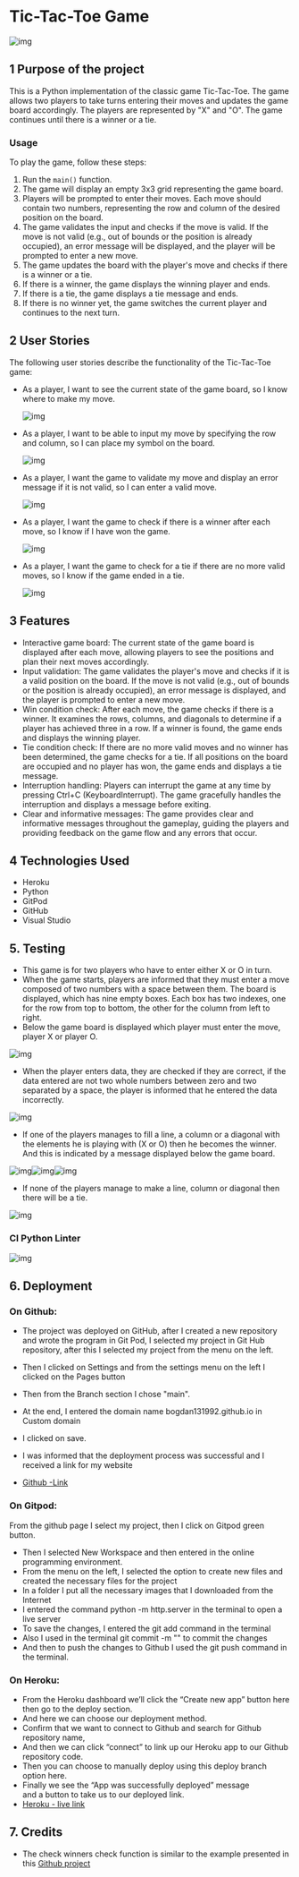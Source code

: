# Tic-Tac-Toe Game

![img](readmeimg/responsive.png)

## 1 Purpose of the project

This is a Python implementation of the classic game Tic-Tac-Toe. The game allows two players to take turns entering their moves and updates the game board accordingly. The players are represented by "X" and "O". The game continues until there is a winner or a tie.

### Usage

To play the game, follow these steps:

1. Run the `main()` function.
2. The game will display an empty 3x3 grid representing the game board.
3. Players will be prompted to enter their moves. Each move should contain two numbers, representing the row and column of the desired position on the board.
4. The game validates the input and checks if the move is valid. If the move is not valid (e.g., out of bounds or the position is already occupied), an error message will be displayed, and the player will be prompted to enter a new move.
5. The game updates the board with the player's move and checks if there is a winner or a tie.
6. If there is a winner, the game displays the winning player and ends.
7. If there is a tie, the game displays a tie message and ends.
8. If there is no winner yet, the game switches the current player and continues to the next turn.

## 2 User Stories

The following user stories describe the functionality of the Tic-Tac-Toe game:

- As a player, I want to see the current state of the game board, so I know where to make my move.

  ![img](readmeimg/userwelcome.png)

- As a player, I want to be able to input my move by specifying the row and column, so I can place my symbol on the board.

  ![img](readmeimg/user1.png)

- As a player, I want the game to validate my move and display an error message if it is not valid, so I can enter a valid move.

  ![img](readmeimg/uservalid.png)

- As a player, I want the game to check if there is a winner after each move, so I know if I have won the game.

  ![img](readmeimg/userwin.png)

- As a player, I want the game to check for a tie if there are no more valid moves, so I know if the game ended in a tie.

  ![img](readmeimg/usertie.png)

## 3 Features

- Interactive game board: The current state of the game board is displayed after each move, allowing players to see the positions and plan their next moves accordingly.
- Input validation: The game validates the player's move and checks if it is a valid position on the board. If the move is not valid (e.g., out of bounds or the position is already occupied), an error message is displayed, and the player is prompted to enter a new move.
- Win condition check: After each move, the game checks if there is a winner. It examines the rows, columns, and diagonals to determine if a player has achieved three in a row. If a winner is found, the game ends and displays the winning player.
- Tie condition check: If there are no more valid moves and no winner has been determined, the game checks for a tie. If all positions on the board are occupied and no player has won, the game ends and displays a tie message.
- Interruption handling: Players can interrupt the game at any time by pressing Ctrl+C (KeyboardInterrupt). The game gracefully handles the interruption and displays a message before exiting.
- Clear and informative messages: The game provides clear and informative messages throughout the gameplay, guiding the players and providing feedback on the game flow and any errors that occur.

## 4 Technologies Used

- Heroku
- Python
- GitPod
- GitHub
- Visual Studio

## 5. Testing

- This game is for two players who have to enter either X or O in turn.
- When the game starts, players are informed that they must enter a move composed of two numbers with a space between them. The board is displayed, which has nine empty boxes. Each box has two indexes, one for the row from top to bottom, the other for the column from left to right.
- Below the game board is displayed which player must enter the move, player X or player O. 

![img](readmeimg/teststart.png)

- When the player enters data, they are checked if they are correct, if the data entered are not two whole numbers between zero and two separated by a space, the player is informed that he entered the data incorrectly.

![img](readmeimg/testvalidation.png)

- If one of the players manages to fill a line, a column or a diagonal with the elements he is playing with (X or O) then he becomes the winner. And this is indicated by a message displayed below the game board.

![img](readmeimg/testwincolumn.png)![img](readmeimg/testwindiag.png)![img](readmeimg/testwinline.png)

- If none of the players manage to make a line, column or diagonal then there will be a tie.

![img](readmeimg/usertie.png)

### CI Python Linter

![img](readmeimg/pepvalid.png)



## 6. Deployment

### On Github:

- The project was deployed on GitHub, after I created a new repository and wrote the program in Git Pod, I selected my project in Git Hub repository, after this I selected my project from the menu on the left.

- Then I clicked on Settings and from the settings menu on the left I clicked on the Pages button

- Then from the Branch section I chose "main".

- At the end, I entered the domain name bogdan131992.github.io in Custom domain

- I clicked on save.

- I was informed that the deployment process was successful and I received a link for my website

- [Github -Link](https://github.com/Bogdan131992/Project3TicTacToe)


### On Gitpod:

From the github page I select my project, then I click on Gitpod green button.
- Then I selected New Workspace and then entered in the online programming environment.
- From the menu on the left, I selected the option to create new files and created the necessary files for the project
- In a folder I put all the necessary images that I downloaded from the Internet
- I entered the command python -m http.server in the terminal to open a live server
- To save the changes, I entered the git add command in the terminal
- Also I used in the terminal  git commit -m "" to commit the changes 
- And then to push the changes to Github I used the git push command in the terminal.


### On Heroku:

- From the Heroku dashboard  we’ll click the “Create new app” button here then go to the deploy section.  
 - And here we can choose our deployment method.
-  Confirm that we want to connect to Github and  search for Github repository name,  
- And then we can click “connect”  to link up our Heroku app to our  Github repository code. 
- Then  you can choose to  manually deploy using this deploy branch option here.  
-  Finally we see the “App was  successfully deployed” message  
and a button to take us to our deployed  link.
- [Heroku - live link](https://project3tictactoe.herokuapp.com/)

## 7. Credits

- The check winners check function is similar to the example presented in this [Github project](https://gist.github.com/jason-feng/670dc37907ff54af4728)
